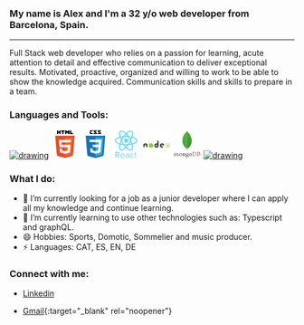 ###  My name is Alex and I'm a 32 y/o web developer from Barcelona, Spain.

<hr/>

Full Stack web developer who relies on a passion for learning, acute attention to detail and effective communication to deliver exceptional results. Motivated, proactive, organized and willing to work to be able to show the knowledge acquired. Communication skills and skills to prepare in a team.

### Languages and Tools:

<a href="https://developer.mozilla.org/en-US/docs/Web/JavaScript" target="_blank"><img src="https://upload.wikimedia.org/wikipedia/commons/thumb/9/99/Unofficial_JavaScript_logo_2.svg/1200px-Unofficial_JavaScript_logo_2.svg.png" alt="drawing" width="50"/></a>
<a href="https://es.wikipedia.org/wiki/HTML" target="_blank"><img src="https://raw.githubusercontent.com/devicons/devicon/master/icons/html5/html5-original-wordmark.svg" alt="drawing" width="50"/></a>
<a href="https://es.wikipedia.org/wiki/css" target="_blank"><img src="https://raw.githubusercontent.com/devicons/devicon/master/icons/css3/css3-original-wordmark.svg" alt="drawing" width="50"/></a>
<a href="https://es.wikipedia.org/wiki/react" target="_blank"><img src="https://raw.githubusercontent.com/devicons/devicon/master/icons/react/react-original-wordmark.svg" alt="drawing" width="50"/></a>
<a href="https://es.wikipedia.org/wiki/Node.js" target="_blank"><img src="https://raw.githubusercontent.com/devicons/devicon/master/icons/nodejs/nodejs-original-wordmark.svg" alt="drawing" width="50"/></a>
<a href="https://es.wikipedia.org/wiki/MongoDB" target="_blank"><img src="https://raw.githubusercontent.com/devicons/devicon/master/icons/mongodb/mongodb-original-wordmark.svg" alt="drawing" width="50"/></a>
<a href="https://git-scm.com/" target="_blank"><img src="https://camo.githubusercontent.com/fbfcb9e3dc648adc93bef37c718db16c52f617ad055a26de6dc3c21865c3321d/68747470733a2f2f7777772e766563746f726c6f676f2e7a6f6e652f6c6f676f732f6769742d73636d2f6769742d73636d2d69636f6e2e737667" alt="drawing" width="50"/></a>


### What I do:

- 🔭 I’m currently looking for a job as a junior developer where I can apply all my knowledge and continue learning.
- 🌱 I’m currently learning to use other technologies such as: Typescript and graphQL.  
- 😄 Hobbies: Sports, Domotic, Sommelier and music producer.
- ⚡ Languages: CAT, ES, EN, DE

### Connect with me:

- <a href="https://www.linkedin.com/in/alexfortiana/" target="_blank">Linkedin</a>

- [Gmail](https://mail.google.com/mail/?view=cm&source=mailto&to=[alexfortiana@gmail.com]){:target="_blank" rel="noopener"}



